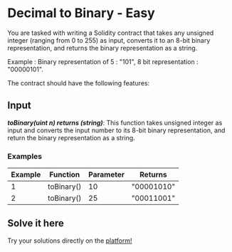 # Decimal to Binary - Easy

You are tasked with writing a Solidity contract that takes any unsigned integer (ranging from 0 to 255) as input, converts it to an 8-bit binary representation, and returns the binary representation as a string.

Example : Binary representation of 5 : "101", 8 bit representation : "00000101".

The contract should have the following features:

## Input

***toBinary(uint n) returns (string)***: This function takes unsigned integer as input and converts the input number to its 8-bit binary representation, and return the binary representation as a string.

### Examples

|    Example   |    Function    |           Parameter          |  Returns  |
| ----------   |  ------------  |          -----------         | --------- |
|      1       |   toBinary()   |              10              |   "00001010"  |  
|      2       |   toBinary()   |              25              |   "00011001"  |

## Solve it here

Try your solutions directly on the [platform!](https://dapp-world.com/problem/decimal-to-binary/problem)
